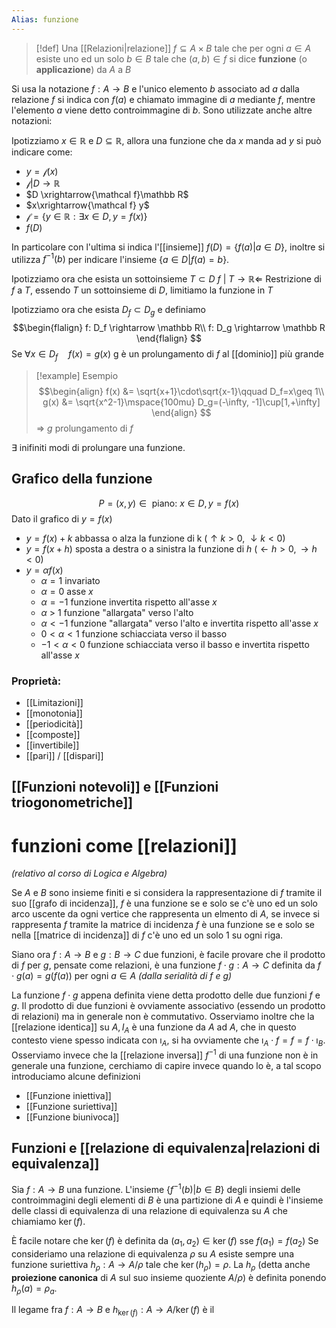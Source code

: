 ```yaml
---
Alias: funzione
---
```


>[!def]
>Una [[Relazioni|relazione]] $f \subseteq A \times B$ tale che per ogni $a \in A$ esiste uno ed un solo $b \in B$ tale che $(a,b) \in f$ si dice **funzione** (o **applicazione**) da $A$ a $B$

Si usa la notazione $f : A \to B$ e l'unico elemento $b$ associato ad $a$ dalla relazione $f$ si indica con $f(a)$ e chiamato immagine di $a$ mediante $f$, mentre l'elemento $a$ viene detto controimmagine di $b$. Sono utilizzate anche altre notazioni:

Ipotizziamo $x \in \mathbb R$ e $D \subseteq \mathbb R$, allora una funzione che da $x$ manda ad $y$ si può indicare come:

- $y = \mathcal f(x)$ 
- $\mathcal{f} | D \rightarrow\mathbb R$
- $D \xrightarrow{\mathcal f}\mathbb R$
- $x\xrightarrow{\mathcal f} y$
- $\mathcal f = \left\lbrace y \in \mathbb R : \exists x \in D, y = f(x)\right\rbrace$
- $f(D)$

In particolare con l'ultima si indica l'[[insieme]] $f(D) = \{ f(a) | a \in D \}$, inoltre si utilizza $f^{-1}(b)$ per indicare l'insieme $\{ a \in D | f(a) = b \}$.

Ipotizziamo ora che esista un sottoinsieme  $T \subset D$
$f \ |\ T \rightarrow \mathbb R \Longleftarrow$ Restrizione di $f$ a $T$, essendo $T$ un sottoinsieme di $D$, limitiamo la funzione in $T$

Ipotizziamo ora che esista $D_f \subset D_g$ e definiamo
$$\begin{flalign}
f: D_f \rightarrow \mathbb R\\
f: D_g \rightarrow \mathbb R
\end{flalign}
$$
Se $\forall x \in D_f\quad f(x) = g(x)$ g è un prolungamento di $f$ al [[dominio]] più grande

>[!example] Esempio
>$$\begin{align}
>f(x) &= \sqrt{x+1}\cdot\sqrt{x-1}\qquad D_f=x\geq 1\\
>g(x) &= \sqrt{x^2-1}\mspace{100mu} D_g=(-\infty, -1]\cup[1,+\infty]
>\end{align}
>$$
>$\Longrightarrow$ $g$ prolungamento di $f$

$\exists$ inifiniti modi di prolungare una funzione.


## Grafico della funzione

$$P = (x,y) \in \text{ piano: } x \in D, y = f(x)$$
Dato il grafico di $y = f(x)$
- $y = f(x) + k$ abbassa o alza la funzione di k ($\uparrow k > 0$, $\downarrow k< 0$)
- $y = f(x +  h)$ sposta a destra o a sinistra la funzione di $h$ ($\leftarrow h > 0,\rightarrow h < 0$)
 - $y = \alpha f(x)$
    - $\alpha = 1$ invariato
    - $\alpha = 0$ asse $x$
    - $\alpha = -1$ funzione invertita rispetto all'asse $x$
	- $\alpha$ > 1 funzione "allargata" verso l'alto
	- $\alpha < -1$ funzione "allargata" verso l'alto e invertita rispetto all'asse $x$
	- $0 < \alpha <1$ funzione schiacciata verso il basso
	- $-1 < \alpha < 0$ funzione schiacciata verso il basso e invertita rispetto all'asse $x$ 


### Proprietà:
- [[Limitazioni]]
- [[monotonia]]
- [[periodicità]]
- [[composte]]
- [[invertibile]]
- [[pari]] / [[dispari]]




## [[Funzioni notevoli]] e [[Funzioni triogonometriche]]

# funzioni come [[relazioni]]
*(relativo al corso di Logica e Algebra)*

Se $A$ e $B$ sono insieme finiti e si considera la rappresentazione di $f$ tramite il suo [[grafo di incidenza]], $f$ è una funzione se e solo se c'è uno ed un solo arco uscente da ogni vertice che rappresenta un elmento di $A$, se invece si rappresenta $f$ tramite la matrice di incidenza $f$ è una funzione se e solo se nella [[matrice di incidenza]] di $f$ c'è uno ed un solo $1$ su ogni riga.

Siano ora $f : A \to B$ e $g : B \to C$ due funzioni, è facile provare che il prodotto di $f$ per $g$, pensate come relazioni, è una funzione $f \cdot g : A \to C$ definita da $f \cdot g (a) = g(f(a))$ per ogni $a \in A$ *(dalla serialità di $f$ e $g$)*

La funzione $f \cdot g$ appena definita viene detta prodotto delle due funzioni $f$ e $g$.
Il prodotto di due funzioni è ovviamente associativo (essendo un prodotto di relazioni) ma in generale non è commutativo.
Osserviamo inoltre che la [[relazione identica]] su $A, I_{A}$ è una funzione da $A$ ad $A$, che in questo contesto viene spesso indicata con $\imath_{A}$, si ha ovviamente che $\imath_{A} \cdot f = f = f \cdot \imath_{B}$.
Osserviamo invece che la [[relazione inversa]] $f^{-1}$ di una funzione non è in generale una funzione, cerchiamo di capire invece quando lo è, a tal scopo introduciamo alcune definizioni

- [[Funzione iniettiva]]
- [[Funzione suriettiva]]
- [[Funzione biunivoca]] 


## Funzioni e [[relazione di equivalenza|relazioni di equivalenza]]
Sia $f : A \to B$ una funzione. L'insieme $\{ f^{-1}(b) | b \in B \}$ degli insiemi delle controimmagini degli elementi di $B$ è una partizione di $A$ e quindi è l'insieme delle classi di equivalenza di una relazione di equivalenza su $A$  che chiamiamo $\ker(f)$.

È facile notare che $\ker(f)$ è definita da $(a_{1},a_{2}) \in \ker(f)$ sse $f(a_{1}) = f(a_{2})$
Se consideriamo una relazione di equivalenza $\rho$ su $A$ esiste sempre una funzione suriettiva $h_{\rho} : A \to A / \rho$ tale che $\ker (h_{\rho}) = \rho$. La $h_{\rho}$ (detta anche **proiezione canonica** di $A$ sul suo insieme quoziente $A / \rho$) è definita ponendo $h_{\rho}(a) = \rho_{a}$.

Il legame fra $f : A \to B$ e $h_{\ker(f)} : A \to A / \ker(f)$ è il